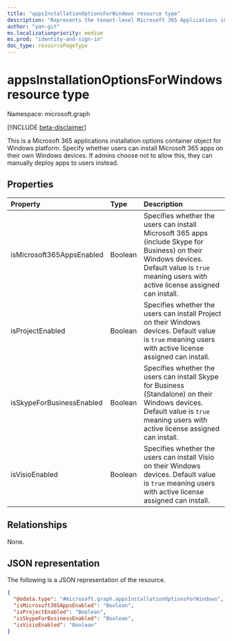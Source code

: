 ```yaml
---
title: "appsInstallationOptionsForWindows resource type"
description: "Represents the tenant-level Microsoft 365 Applications installation options for Windows platform."
author: "yan-git"
ms.localizationpriority: medium
ms.prod: "identity-and-sign-in"
doc_type: resourcePageType
---
```


# appsInstallationOptionsForWindows resource type

Namespace: microsoft.graph

[!INCLUDE [beta-disclaimer](../../includes/beta-disclaimer.md)]

This is a Microsoft 365 applications installation options container object for Windows platform. Specify whether users can install Microsoft 365 apps on their own Windows devices. If admins choose not to allow this, they can manually deploy apps to users instead.

## Properties
|Property|Type|Description|
|:---|:---|:---|
| isMicrosoft365AppsEnabled | Boolean | Specifies whether the users can install Microsoft 365 apps (include Skype for Business) on their Windows devices. Default value is `true` meaning users with active license assigned can install. |
| isProjectEnabled| Boolean | Specifies whether the users can install Project on their Windows devices. Default value is `true` meaning users with active license assigned can install. |
| isSkypeForBusinessEnabled | Boolean | Specifies whether the users can install Skype for Business (Standalone) on their Windows devices. Default value is `true` meaning users with active license assigned can install. |
| isVisioEnabled | Boolean | Specifies whether the users can install Visio on their Windows devices. Default value is `true` meaning users with active license assigned can install. |

## Relationships
None.

## JSON representation
The following is a JSON representation of the resource.
<!-- {
  "blockType": "resource",
  "@odata.type": "microsoft.graph.appsInstallationOptionsForWindows"
}
-->
``` json
{
  "@odata.type": "#microsoft.graph.appsInstallationOptionsForWindows",
  "isMicrosoft365AppsEnabled": "Boolean",
  "isProjectEnabled": "Boolean",
  "isSkypeForBusinessEnabled": "Boolean",
  "isVisioEnabled": "Boolean"
}
```